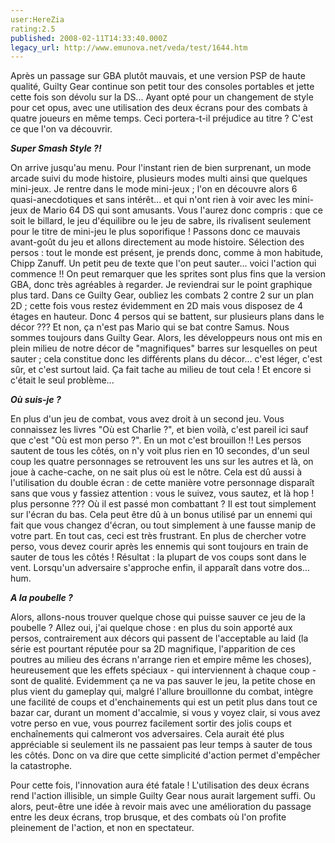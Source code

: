 ```yaml
---
user:HereZia
rating:2.5
published: 2008-02-11T14:33:40.000Z
legacy_url: http://www.emunova.net/veda/test/1644.htm
---
```

Après un passage sur GBA plutôt mauvais, et une version PSP de haute qualité, Guilty Gear continue son petit tour des consoles portables et jette cette fois son dévolu sur la DS... Ayant opté pour un changement de style pour cet opus, avec une utilisation des deux écrans pour des combats à quatre joueurs en même temps. Ceci portera-t-il préjudice au titre ? C'est ce que l'on va découvrir.  

  

_**Super Smash Style ?!**_  

On arrive jusqu'au menu. Pour l'instant rien de bien surprenant, un mode arcade suivi du mode histoire, plusieurs modes multi ainsi que quelques mini-jeux. Je rentre dans le mode mini-jeux ; l'on en découvre alors 6 quasi-anecdotiques et sans intérêt... et qui n'ont rien à voir avec les mini-jeux de Mario 64 DS qui sont amusants. Vous l'aurez donc compris : que ce soit le billard, le jeu d'équilibre ou le jeu de sabre, ils rivalisent seulement pour le titre de mini-jeu le plus soporifique ! Passons donc ce mauvais avant-goût du jeu et allons directement au mode histoire. Sélection des persos : tout le monde est présent, je prends donc, comme à mon habitude, Chipp Zanuff. Un petit peu de texte que l'on peut sauter... voici l'action qui commence !! On peut remarquer que les sprites sont plus fins que la version GBA, donc très agréables à regarder. Je reviendrai sur le point graphique plus tard. Dans ce Guilty Gear, oubliez les combats 2 contre 2 sur un plan 2D ; cette fois vous restez évidemment en 2D mais vous disposez de 4 étages en hauteur. Donc 4 persos qui se battent, sur plusieurs plans dans le décor ??? Et non, ça n'est pas Mario qui se bat contre Samus. Nous sommes toujours dans Guilty Gear. Alors, les développeurs nous ont mis en plein milieu de notre décor de "magnifiques" barres sur lesquelles on peut sauter ; cela constitue donc les différents plans du décor... c'est léger, c'est sûr, et c'est surtout laid. Ça fait tache au milieu de tout cela ! Et encore si c'était le seul problème...  

  

_**Où suis-je ?**_  

En plus d'un jeu de combat, vous avez droit à un second jeu. Vous connaissez les livres "Où est Charlie ?", et bien voilà, c'est pareil ici sauf que c'est "Où est mon perso ?". En un mot c'est brouillon !! Les persos sautent de tous les côtés, on n'y voit plus rien en 10 secondes, d'un seul coup les quatre personnages se retrouvent les uns sur les autres et là, on joue à cache-cache, on ne sait plus où est le nôtre. Cela est dû aussi à l'utilisation du double écran : de cette manière votre personnage disparaît sans que vous y fassiez attention : vous le suivez, vous sautez, et là hop ! plus personne ??? Où il est passé mon combattant ? Il est tout simplement sur l'écran du bas. Cela peut être dû à un bonus utilisé par un ennemi qui fait que vous changez d'écran, ou tout simplement à une fausse manip de votre part. En tout cas, ceci est très frustrant. En plus de chercher votre perso, vous devez courir après les ennemis qui sont toujours en train de sauter de tous les côtés ! Résultat : la plupart de vos coups sont dans le vent. Lorsqu'un adversaire s'approche enfin, il apparaît dans votre dos... hum.  

  

_**A la poubelle ?**_  

Alors, allons-nous trouver quelque chose qui puisse sauver ce jeu de la poubelle ? Allez oui, j'ai quelque chose : en plus du soin apporté aux persos, contrairement aux décors qui passent de l'acceptable au laid (la série est pourtant réputée pour sa 2D magnifique, l'apparition de ces poutres au milieu des écrans n'arrange rien et empire même les choses), heureusement que les effets spéciaux - qui interviennent à chaque coup - sont de qualité. Evidemment ça ne va pas sauver le jeu, la petite chose en plus vient du gameplay qui, malgré l'allure brouillonne du combat, intègre une facilité de coups et d'enchainements qui est un petit plus dans tout ce bazar car, durant un moment d'accalmie, si vous y voyez clair, si vous avez votre perso en vue, vous pourrez facilement sortir des jolis coups et enchaînements qui calmeront vos adversaires. Cela aurait été plus appréciable si seulement ils ne passaient pas leur temps à sauter de tous les côtés. Donc on va dire que cette simplicité d'action permet d'empêcher la catastrophe.  

  

Pour cette fois, l'innovation aura été fatale ! L'utilisation des deux écrans rend l'action illisible, un simple Guilty Gear nous aurait largement suffi. Ou alors, peut-être une idée à revoir mais avec une amélioration du passage entre les deux écrans, trop brusque, et des combats où l'on profite pleinement de l'action, et non en spectateur.